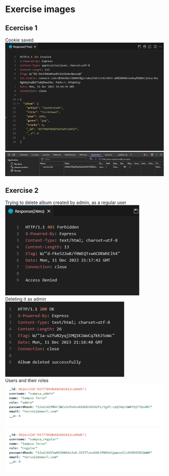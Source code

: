 # Exercise images

## Ecercise 1

Cookie saved  
![auth](Ex01a.png)  
![auth](Ex01b.png)  

## Exercise 2
Trying to delete album created by admin, as a regular user  
![auth](Ex02a.png)  
Deleting it as admin  
![auth](Ex02b.png)  
Users and their roles  
![auth](Ex02c.png)  
